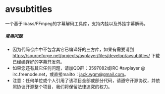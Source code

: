 avsubtitles
===========

一个基于libass/FFmpeg的字幕解码工具库，支持内挂以及外挂字幕解码。


##### 常用问题

* 因为代码仓库中不包含其它已编译好的三方库，如果有需要请到 https://sourceforge.net/projects/avplayer/files/develop/avsubtitles/ 下载已经编译好的字幕开发包。
* 如果您还有其它任何问题，请加QQ群：3597082或IRC #avplayer @ irc.freenode.net，或直接mailto：jack.wgm@gmail.com。
* 注意：任何单位或个人引用了该项目全部或部分代码，请遵守开源协议，并依照协议开源整个项目，我们将保留法律追究的权力。
